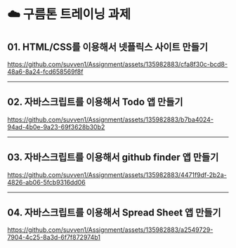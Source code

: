 # ☁️ 구름톤 트레이닝 과제
  ## 01. HTML/CSS를 이용해서 넷플릭스 사이트 만들기
  

https://github.com/suvven1/Assignment/assets/135982883/cfa8f30c-bcd8-48a6-8a24-fcd658569f8f

<hr/>

  ## 02. 자바스크립트를 이용해서 Todo 앱 만들기


https://github.com/suvven1/Assignment/assets/135982883/b7ba4024-94ad-4b0e-9a23-69f3628b30b2

<hr/>

  ## 03. 자바스크립트를 이용해서 github finder 앱 만들기


https://github.com/suvven1/Assignment/assets/135982883/4471f9df-2b2a-4826-ab06-5fcb9316dd06

<hr/>

  ## 04. 자바스크립트를 이용해서 Spread Sheet 앱 만들기



https://github.com/suvven1/Assignment/assets/135982883/a2549729-7904-4c25-8a3d-6f7f872974b1
